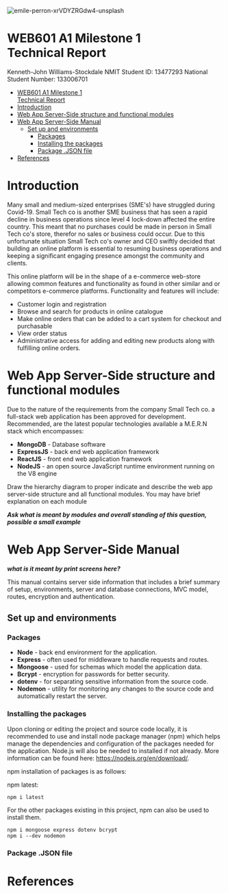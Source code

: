  ![emile-perron-xrVDYZRGdw4-unsplash](https://user-images.githubusercontent.com/68571101/134500675-7f066ddd-01cc-4370-b559-11881edfee1e.jpg)

# WEB601 A1 Milestone 1</br>Technical Report

Kenneth-John Williams-Stockdale
NMIT Student ID: 13477293 
National Student Number: 133006701
</br>

- [WEB601 A1 Milestone 1</br>Technical Report](#web601-a1-milestone-1brtechnical-report)
- [Introduction](#introduction)
- [Web App Server-Side structure and functional modules](#web-app-server-side-structure-and-functional-modules)
- [Web App Server-Side Manual](#web-app-server-side-manual)
  - [Set up and environments](#set-up-and-environments)
    - [Packages](#packages)
    - [Installing the packages](#installing-the-packages)
    - [Package .JSON file](#package-json-file)
- [References](#references)
 
# Introduction
Many small and medium-sized enterprises (SME's) have struggled during Covid-19. Small Tech co is another SME business that has seen a rapid decline in business operations since level 4 lock-down affected the entire country. This meant that no purchases could be made in person in Small Tech co's store, therefor no sales or business could occur. Due to this unfortunate situation Small Tech co's owner and CEO swiftly decided that building an online platform is essential to resuming business operations and keeping a significant engaging presence amongst the community and clients.    

This online platform will be in the shape of a e-commerce web-store allowing common features and functionality as found in other similar and or competitors e-commerce platforms. Functionality and features will include:

* Customer login and registration
* Browse and search for products in online catalogue 
* Make online orders that can be added to a cart system for checkout and purchasable
* View order status 
* Administrative access for adding and editing new products along with fulfilling online orders.  

# Web App Server-Side structure and functional modules

Due to the nature of the requirements from the company Small Tech co. a full-stack web application has been approved for development. Recommended, are the latest popular technologies available a M.E.R.N stack which encompasses: 
* **MongoDB** - Database software
* **ExpressJS** - back end web application framework
* **ReactJS** - front end web application framework
* **NodeJS** - an open source JavaScript runtime environment running on the V8 engine   

Draw the hierarchy diagram to proper indicate and describe the web app server-side structure and all functional modules. You may have brief explanation on each module

 ***Ask what is meant by modules and overall standing of this question, possible a small example***
# Web App Server-Side Manual

***what is it meant by print screens here?***

This manual contains server side information that includes a brief summary of setup, environments, server and database connections, MVC model, routes, encryption and authentication. 

## Set up and environments
### Packages
* **Node** - back end environment for the application.
* **Express** - often used for middleware to handle     requests and routes.
* **Mongoose** - used for schemas which model the application data.
* **Bcrypt** - encryption for passwords for better security. 
* **dotenv** - for separating sensitive information from the source code.
* **Nodemon** - utility for monitoring any changes to the source code and automatically restart the server.

### Installing the packages
Upon cloning or editing the project and source code locally, it is recommended to use and install node package manager (npm) which helps manage the dependencies and configuration of the packages needed for the application. Node.js will also be needed to installed if not already. More information can be found here: https://nodejs.org/en/download/.

npm installation of packages is as follows:

npm latest:
```
npm i latest
```
For the other packages existing in this project, npm can also be used to install them.

```
npm i mongoose express dotenv bcrypt 
npm i --dev nodemon 
```

### Package .JSON file


# References 